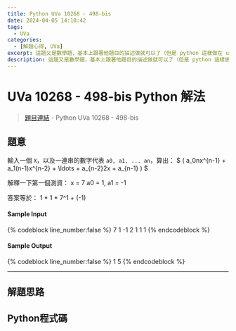 ```yaml
---
title: Python UVa 10268 - 498-bis
date: 2024-04-05 14:10:42
tags:
  - UVa
categories:
  - [解題心得, UVa]
excerpt: 這題又是數學題，基本上跟著他題目的描述做就可以了（但是 python 這樣做在 uva online judge 上面會超時，文章內會提到如何解決） - Python UVa 10268 - 498-bis 解題心得
description: 這題又是數學題，基本上跟著他題目的描述做就可以了（但是 python 這樣做在 uva online judge 上面會超時，文章內會提到如何解決） - Python UVa 10268 - 498-bis 解題心得
---
```

# UVa 10268 - 498-bis Python 解法

>[題目連結](https://onlinejudge.org/index.php?option=onlinejudge&Itemid=8&category=14&page=show_problem&problem=1209) - Python UVa 10268 - 498-bis


## 題意
輸入一個 `X`，以及一連串的數字代表 `a0, a1, ... an`，算出：
$ \( a_0nx^{n-1} + a_1(n-1)x^{n-2} + \ldots + a_{n-2}2x + a_{n-1} \) $

解釋一下第一個測資：
x = 7
a0 = 1, a1 = -1

答案等於： 1 * 1 * 7^1 + (-1)

#### Sample Input 
{% codeblock line_number:false %}
7
1 -1
2
1 1 1
{% endcodeblock %}

#### Sample Output 
{% codeblock line_number:false %}
1
5
{% endcodeblock %}

---

## 解題思路


## Python程式碼
```python

```